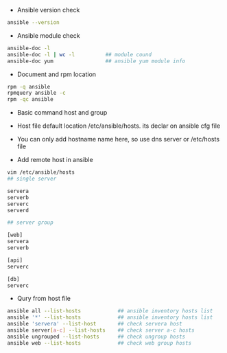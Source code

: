 -   Ansible version check 
```sh
ansible --version
```
-   Ansible module check 
```sh
ansible-doc -l
ansible-doc -l | wc -l          ## module cound
ansible-doc yum                 ## ansible yum module info
```
-   Document and rpm location

```sh
rpm -q ansible
rpmquery ansible -c
rpm -qc ansible
```

-   Basic command host and group  
-   Host file default location /etc/ansible/hosts. its declar on ansible cfg file
-   You can only add hostname name here, so use dns server or /etc/hosts file

-   Add remote host in ansible 

```sh
vim /etc/ansible/hosts
## single server

servera
serverb
serverc
serverd

## server group

[web]
servera
serverb

[api]
serverc

[db]
serverc

```

-   Qury from host file 

```sh
ansible all --list-hosts            ## ansible inventory hosts list 
ansible '*' --list-hosts            ## ansible inventory hosts list
ansible 'servera' --list-host       ## check servera host 
ansible server[a-c] --list-hosts    ## check server a-c hosts
ansible ungrouped --list-hosts      ## check ungroup hosts 
ansible web --list-hosts            ## check web group hosts 
```
